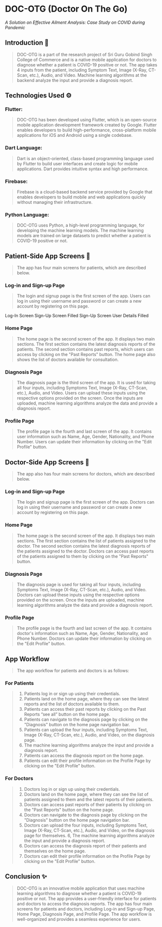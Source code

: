 # DOC-OTG (Doctor On The Go)

_A Solution on Effective Ailment Analysis: Case Study on COVID during Pandemic_

## Introduction 🚀
> DOC-OTG is a part of the research project of Sri Guru Gobind Singh College of Commerce and is a native mobile application for doctors to diagnose whether a patient is COVID-19 positive or not. The app takes 4 inputs from the patient, including Symptom Text, Image (X-Ray, CT-Scan, etc.), Audio, and Video. Machine learning algorithms at the backend analyze the input and provide a diagnosis report.

## Technologies Used ⚙️
### Flutter:
> DOC-OTG has been developed using Flutter, which is an open-source mobile application development framework created by Google. Flutter enables developers to build high-performance, cross-platform mobile applications for iOS and Android using a single codebase.

### Dart Language:
> Dart is an object-oriented, class-based programming language used by Flutter to build user interfaces and create logic for mobile applications. Dart provides intuitive syntax and high performance.

### Firebase:
> Firebase is a cloud-based backend service provided by Google that enables developers to build mobile and web applications quickly without managing their infrastructure.

### Python Language:
> DOC-OTG uses Python, a high-level programming language, for developing the machine learning models. The machine learning models are trained on large datasets to predict whether a patient is COVID-19 positive or not.


## Patient-Side App Screens 📱
> The app has four main screens for patients, which are described below.

### Log-in and Sign-up Page
> The login and signup page is the first screen of the app. Users can log in using their username and password or can create a new account by registering on this page.


Log-In Screen
Sign-Up Screen
Filled Sign-Up Screen
User Details Filled


### Home Page
> The home page is the second screen of the app. It displays two main sections. The first section contains the latest diagnosis reports of the patients. The second section contains past reports, which users can access by clicking on the "Past Reports" button. The home page also shows the list of doctors available for consultation.


### Diagnosis Page
> The diagnosis page is the third screen of the app. It is used for taking all four inputs, including Symptoms Text, Image (X-Ray, CT-Scan, etc.), Audio, and Video. Users can upload these inputs using the respective options provided on the screen. Once the inputs are uploaded, machine learning algorithms analyze the data and provide a diagnosis report.


### Profile Page
> The profile page is the fourth and last screen of the app. It contains user information such as Name, Age, Gender, Nationality, and Phone Number. Users can update their information by clicking on the "Edit Profile" button.


## Doctor-Side App Screens 📱
> The app also has four main screens for doctors, which are described below.

### Log-in and Sign-up Page
> The login and signup page is the first screen of the app. Doctors can log in using their username and password or can create a new account by registering on this page.



### Home Page
> The home page is the second screen of the app. It displays two main sections. The first section contains the list of patients assigned to the doctor. The second section contains the latest diagnosis reports of the patients assigned to the doctor. Doctors can access past reports of the patients assigned to them by clicking on the "Past Reports" button.




### Diagnosis Page
> The diagnosis page is used for taking all four inputs, including Symptoms Text, Image (X-Ray, CT-Scan, etc.), Audio, and Video. Doctors can upload these inputs using the respective options provided on the screen. Once the inputs are uploaded, machine learning algorithms analyze the data and provide a diagnosis report.



### Profile Page
> The profile page is the fourth and last screen of the app. It contains doctor's information such as Name, Age, Gender, Nationality, and Phone Number. Doctors can update their information by clicking on the "Edit Profile" button.

## App Workflow
> The app workflow for patients and doctors is as follows:

### For Patients
> 1. Patients log in or sign up using their credentials.
> 2. Patients land on the home page, where they can see the latest reports and the list of doctors available to them.
> 3. Patients can access their past reports by clicking on the Past Reports “see all” button on the home page.
> 4. Patients can navigate to the diagnosis page by clicking on the "Diagnosis" button on the home page navigation bar.
> 5. Patients can upload the four inputs, including Symptoms Text, Image (X-Ray, CT-Scan, etc.), Audio, and Video, on the diagnosis page.
> 6. The machine learning algorithms analyze the input and provide a diagnosis report.
> 7. Patients can access the diagnosis report on the home page.
> 8. Patients can edit their profile information on the Profile Page by clicking on the "Edit Profile" button.

### For Doctors
> 1. Doctors log in or sign up using their credentials.
> 2. Doctors land on the home page, where they can see the list of patients assigned to them and the latest reports of their patients.
> 3. Doctors can access past reports of their patients by clicking on the "Past Reports" button on the home page.
> 4. Doctors can navigate to the diagnosis page by clicking on the "Diagnosis" button on the home page navigation bar.
> 5. Doctors can upload the four inputs, including Symptoms Text, Image (X-Ray, CT-Scan, etc.), Audio, and Video, on the diagnosis page for themselves.
> 6, The machine learning algorithms analyze the input and provide a diagnosis report.
> 7. Doctors can access the diagnosis report of their patients and themselves on the home page.
> 8. Doctors can edit their profile information on the Profile Page by clicking on the "Edit Profile" button.

## Conclusion ✨
> DOC-OTG is an innovative mobile application that uses machine learning algorithms to diagnose whether a patient is COVID-19 positive or not. The app provides a user-friendly interface for patients and doctors to access the diagnosis reports. The app has four main screens for patients and doctors, including Log-in and Sign-up Page, Home Page, Diagnosis Page, and Profile Page. The app workflow is well-organized and provides a seamless experience for users.


